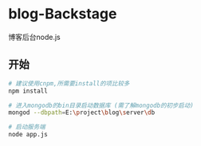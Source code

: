 # blog-Backstage
博客后台node.js

## 开始

``` bash
# 建议使用cnpm,所需要install的项比较多
npm install 

# 进入mongodb的bin目录启动数据库 (需了解mongodb的初步启动)
mongod --dbpath=E:\project\blog\server\db 

# 启动服务端
node app.js

```